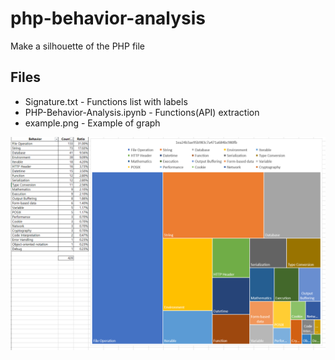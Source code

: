 # php-behavior-analysis
Make a silhouette of the PHP file

## Files
 * Signature.txt - Functions list with labels
 * PHP-Behavior-Analysis.ipynb - Functions(API) extraction
 * example.png - Example of graph

![example](example.png)
